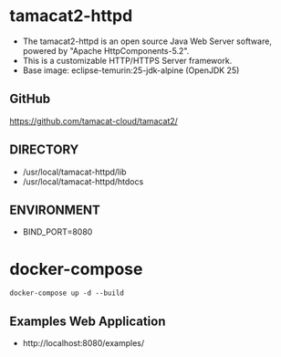 # tamacat2-httpd

- The tamacat2-httpd is an open source Java Web Server software, powered by "Apache HttpComponents-5.2".
- This is a customizable HTTP/HTTPS Server framework.
- Base image: eclipse-temurin:25-jdk-alpine (OpenJDK 25)

## GitHub
https://github.com/tamacat-cloud/tamacat2/


## DIRECTORY
- /usr/local/tamacat-httpd/lib
- /usr/local/tamacat-httpd/htdocs

## ENVIRONMENT
- BIND_PORT=8080

# docker-compose
```
docker-compose up -d --build
```

## Examples Web Application
* http://localhost:8080/examples/

